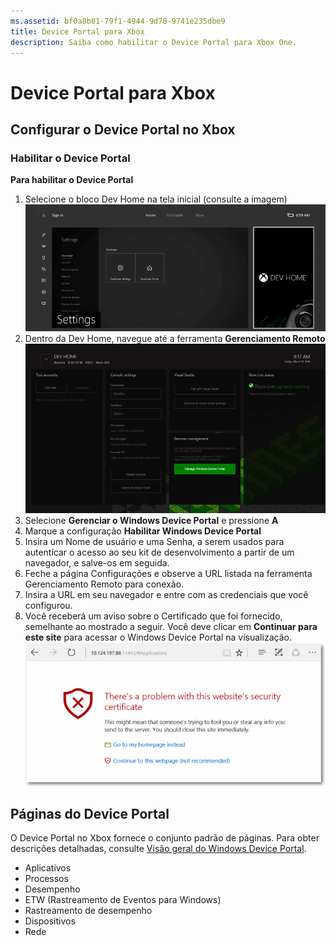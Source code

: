 ```yaml
---
ms.assetid: bf0a8b01-79f1-4944-9d78-9741e235dbe9
title: Device Portal para Xbox
description: Saiba como habilitar o Device Portal para Xbox One.
---
```

# Device Portal para Xbox


## Configurar o Device Portal no Xbox

### Habilitar o Device Portal

**Para habilitar o Device Portal**

1. Selecione o bloco Dev Home na tela inicial (consulte a imagem)  
![DevHome do Device Portal](images/device-portal/xbox-dev-home-tile.png)
2. Dentro da Dev Home, navegue até a ferramenta **Gerenciamento Remoto** 
![Ferramenta Gerenciamento Remoto do Device Portal](images/device-portal/xbox-remote-management-tool.png)
3. Selecione **Gerenciar o Windows Device Portal** e pressione **A**
4. Marque a configuração **Habilitar Windows Device Portal**
5. Insira um Nome de usuário e uma Senha, a serem usados para autenticar o acesso ao seu kit de desenvolvimento a partir de um navegador, e salve-os em seguida.
6. Feche a página Configurações e observe a URL listada na ferramenta Gerenciamento Remoto para conexão.
7. Insira a URL em seu navegador e entre com as credenciais que você configurou.
8. Você receberá um aviso sobre o Certificado que foi fornecido, semelhante ao mostrado a seguir. Você deve clicar em **Continuar para este site** para acessar o Windows Device Portal na visualização.
![Erro de certificado do Device Portal](images/device-portal/xbox-certificate-error.png)

## Páginas do Device Portal

O Device Portal no Xbox fornece o conjunto padrão de páginas. Para obter descrições detalhadas, consulte [Visão geral do Windows Device Portal](device-portal.md).

- Aplicativos
- Processos
- Desempenho
- ETW (Rastreamento de Eventos para Windows)
- Rastreamento de desempenho
- Dispositivos
- Rede

<!--HONumber=Mar16_HO5-->


